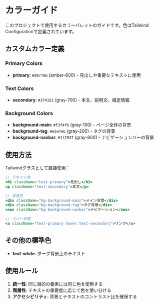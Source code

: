 # カラーガイド

このプロジェクトで使用するカラーパレットのガイドです。色はTailwind Configurationで定義されています。

## カスタムカラー定義

### Primary Colors
- **primary**: `#d97706` (amber-600) - 見出しや重要なテキストに使用

### Text Colors
- **secondary**: `#374151` (gray-700) - 本文、説明文、補足情報

### Background Colors
- **background-main**: `#f3f4f6` (gray-100) - ページ全体の背景
- **background-tag**: `#e5e7eb` (gray-200) - タグの背景
- **background-navbar**: `#1f2937` (gray-800) - ナビゲーションバーの背景

## 使用方法

Tailwindクラスとして直接使用：

```jsx
// テキスト色
<h1 className="text-primary">見出し</h1>
<p className="text-secondary">本文</p>

// 背景色
<div className="bg-background-main">メイン背景</div>
<div className="bg-background-tag">タグ背景</div>
<nav className="bg-background-navbar">ナビゲーション</nav>

// ホバー状態
<a className="text-primary hover:text-secondary">リンク</a>
```

## その他の標準色
- **text-white**: ダーク背景上のテキスト

## 使用ルール

1. **統一性**: 同じ目的の要素には同じ色を使用する
2. **階層性**: テキストの重要度に応じて色を使い分ける
3. **アクセシビリティ**: 背景とテキストのコントラスト比を確保する